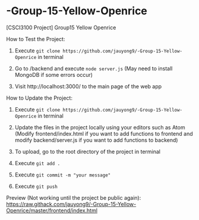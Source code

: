 # -Group-15-Yellow-Openrice
[CSCI3100 Project] Group15 Yellow Openrice


How to Test the Project:
1. Execute `git clone https://github.com/jauyong9/-Group-15-Yellow-Openrice` in terminal

2. Go to /backend and execute `node server.js` (May need to install MongoDB if some errors occur)

3. Visit http://localhost:3000/ to the main page of the web app

How to Update the Project:
1. Execute `git clone https://github.com/jauyong9/-Group-15-Yellow-Openrice` in terminal

2. Update the files in the project locally using your editors such as Atom (Modify frontend/index.html if you want to add functions to frontend and modify backend/server.js if you want to add functions to backend)

3. To upload, go to the root directory of the project in terminal

4. Execute `git add .`

5. Execute `git commit -m "your message"`

6. Execute `git push`


Preview (Not working until the project be public again):
https://raw.githack.com/jauyong9/-Group-15-Yellow-Openrice/master/frontend/index.html
